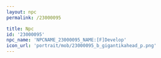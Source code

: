 ```yaml
---
layout: npc
permalink: /23000095

title: Npc
id: '23000095'
npc_name: 'NPCNAME_23000095_NAME:[F]Develop'
icon_url: 'portrait/mob/23000095_b_gigantikahead_p.png'
---
```

